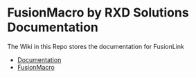 # FusionMacro by RXD Solutions Documentation

The Wiki in this Repo stores the documentation for FusionLink

- [Documentation](https://github.com/RXDSolutions/FusionMacroDocs/wiki)
- [FusionMacro](http://www.rxdsolutions.co.uk/fusionmacro)
